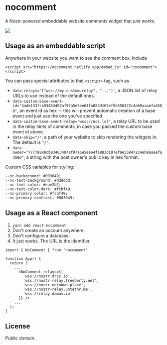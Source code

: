 # nocomment

A Nostr-powered embeddable website comments widget that _just works_.

[![](screenshot.png)](https://fiatjaf.com/nostr.html)

## Usage as an embeddable script

Anywhere in your website you want to see the comment box, include

```
<script src="https://nocomment.netlify.app/embed.js" id="nocomment"></script>
```

You can pass special attributes to that `<script>` tag, such as

- `data-relays='["wss://my.custom.relay", "..."]'`, a JSON list of relay URLs to use instead of the default ones.
- `data-custom-base-event-id="4ade133fcb93463407af97a5e5ee64fa883d107ef9e558472c4eb9aaaefa4588"`, an event id as hex -- this will prevent automatic creation of a base event and just use the one you've specified.
- `data-custom-base-event-relay="wss://nos.lol"`, a relay URL to be used in the relay hints of comments, in case you passed the custom base event id above.
- `data-skip="/"`, a path of your website to skip rendering the widgets in. The default is `"/"`.
- `data-owner="77778888cb93463407af97a5e5ee64fa883d107ef9e558472c4eb9aaaefa459d"`, a string with the post owner's public key in hex format.

Custom CSS variables for styling:

```
--nc-background: #003049;
--nc-text-background: #dddddd;
--nc-text-color: #eae2b7;
--nc-text-color-dark: #fcbf49;
--nc-primary-color: #fcbf49;
--nc-primary-contrast: #003049;
```

## Usage as a React component

1. `yarn add react-nocomment`
2. Don't create an account anywhere.
3. Don't configure a database.
4. It just works. The URL is the identifier.

```
import { NoComment } from 'nocomment'

function App() {
  return (
    ...
      <NoComment relays={[
        'wss://nostr.drss.io',
        'wss://nostr-relay.freeberty.net',
        'wss://nostr.unknown.place',
        'wss://nostr-relay.untethr.me',
        'wss://relay.damus.io'
      ]} />
    ...
  );
}
```

## License

Public domain.
